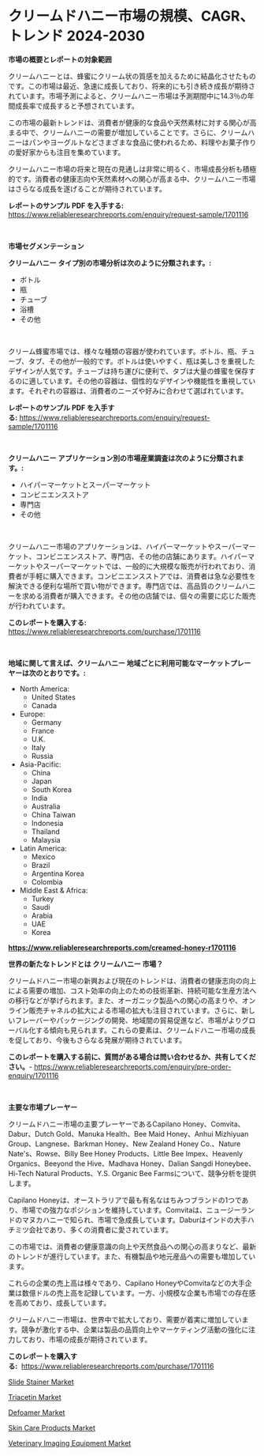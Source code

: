 <p><h1>クリームドハニー市場の規模、CAGR、トレンド 2024-2030</h1></p><p><strong>市場の概要とレポートの対象範囲</strong></p>
<p><p>クリームハニーとは、蜂蜜にクリーム状の質感を加えるために結晶化させたものです。この市場は最近、急速に成長しており、将来的にも引き続き成長が期待されています。市場予測によると、クリームハニー市場は予測期間中に14.3％の年間成長率で成長すると予想されています。</p><p>この市場の最新トレンドは、消費者が健康的な食品や天然素材に対する関心が高まる中で、クリームハニーの需要が増加していることです。さらに、クリームハニーはパンやヨーグルトなどさまざまな食品に使われるため、料理やお菓子作りの愛好家からも注目を集めています。</p><p>クリームハニー市場の将来と現在の見通しは非常に明るく、市場成長分析も積極的です。消費者の健康志向や天然素材への関心が高まる中、クリームハニー市場はさらなる成長を遂げることが期待されています。</p></p>
<p><strong>レポートのサンプル PDF を入手する:</strong> <a href="https://www.reliableresearchreports.com/enquiry/request-sample/1701116">https://www.reliableresearchreports.com/enquiry/request-sample/1701116</a></p>
<p>&nbsp;</p>
<p><strong>市場セグメンテーション</strong></p>
<p><strong>クリームハニー タイプ別の市場分析は次のように分類されます。:</strong></p>
<p><ul><li>ボトル</li><li>瓶</li><li>チューブ</li><li>浴槽</li><li>その他</li></ul></p>
<p>&nbsp;</p>
<p><p>クリーム蜂蜜市場では、様々な種類の容器が使われています。ボトル、瓶、チューブ、タブ、その他が一般的です。ボトルは使いやすく、瓶は美しさを重視したデザインが人気です。チューブは持ち運びに便利で、タブは大量の蜂蜜を保存するのに適しています。その他の容器は、個性的なデザインや機能性を重視しています。それぞれの容器は、消費者のニーズや好みに合わせて選ばれています。</p></p>
<p><strong>レポートのサンプル PDF を入手する:</strong>&nbsp;<a href="https://www.reliableresearchreports.com/enquiry/request-sample/1701116">https://www.reliableresearchreports.com/enquiry/request-sample/1701116</a></p>
<p>&nbsp;</p>
<p><strong> クリームハニー アプリケーション別の市場産業調査は次のように分類されます。:</strong></p>
<p><ul><li>ハイパーマーケットとスーパーマーケット</li><li>コンビニエンスストア</li><li>専門店</li><li>その他</li></ul></p>
<p>&nbsp;</p>
<p><p>クリームハニー市場のアプリケーションは、ハイパーマーケットやスーパーマーケット、コンビニエンスストア、専門店、その他の店舗にあります。ハイパーマーケットやスーパーマーケットでは、一般的に大規模な販売が行われており、消費者が手軽に購入できます。コンビニエンスストアでは、消費者は急な必要性を解決できる便利な場所で買い物ができます。専門店では、高品質のクリームハニーを求める消費者が購入できます。その他の店舗では、個々の需要に応じた販売が行われています。</p></p>
<p><strong>このレポートを購入する:</strong>&nbsp; <a href="https://www.reliableresearchreports.com/purchase/1701116">https://www.reliableresearchreports.com/purchase/1701116</a></p>
<p>&nbsp;</p>
<p><strong>地域に関して言えば、クリームハニー 地域ごとに利用可能なマーケットプレーヤーは次のとおりです。:</strong></p>
<p><ul>
    <li>
        North America:
        <ul>
            <li>United States</li>
            <li>Canada</li>
        </ul>
    </li>
    <li>
        Europe:
        <ul>
            <li>Germany</li>
            <li>France</li>
            <li>U.K.</li>
            <li>Italy</li>
            <li>Russia</li>
        </ul>
    </li>
    <li>
        Asia-Pacific:
        <ul>
            <li>China</li>
            <li>Japan</li>
            <li>South Korea</li>
            <li>India</li>
            <li>Australia</li>
            <li>China Taiwan</li>
            <li>Indonesia</li>
            <li>Thailand</li>
            <li>Malaysia</li>
        </ul>
    </li>
    <li>
        Latin America:
        <ul>
            <li>Mexico</li>
            <li>Brazil</li>
            <li>Argentina Korea</li>
            <li>Colombia</li>
        </ul>
    </li>
    <li>
        Middle East & Africa:
        <ul>
            <li>Turkey</li>
            <li>Saudi</li>
            <li>Arabia</li>
            <li>UAE</li>
            <li>Korea</li>
        </ul>
    </li>
    </ul></p>
<p><strong><a href="https://www.reliableresearchreports.com/creamed-honey-r1701116">https://www.reliableresearchreports.com/creamed-honey-r1701116</a></strong>&nbsp;</p>
<p><strong>世界の新たなトレンドとは クリームハニー 市場？</strong></p>
<p><p>クリームドハニー市場の新興および現在のトレンドは、消費者の健康志向の向上による需要の増加、コスト効率の向上のための技術革新、持続可能な生産方法への移行などが挙げられます。また、オーガニック製品への関心の高まりや、オンライン販売チャネルの拡大による市場の拡大も注目されています。さらに、新しいフレーバーやパッケージングの開発、地域間の貿易促進など、市場がよりグローバル化する傾向も見られます。これらの要素は、クリームドハニー市場の成長を促しており、今後もさらなる発展が期待されています。</p></p>
<p><strong>このレポートを購入する前に、質問がある場合は問い合わせるか、共有してください。</strong>- <a href="https://www.reliableresearchreports.com/enquiry/pre-order-enquiry/1701116">https://www.reliableresearchreports.com/enquiry/pre-order-enquiry/1701116</a></p>
<p>&nbsp;</p>
<p><strong>主要な市場プレーヤー</strong></p>
<p><p>クリームドハニー市場の主要プレーヤーであるCapilano Honey、Comvita、Dabur、Dutch Gold、Manuka Health、Bee Maid Honey、Anhui Mizhiyuan Group、Langnese、Barkman Honey、New Zealand Honey Co.、Nature Nate's、Rowse、Billy Bee Honey Products、Little Bee Impex、Heavenly Organics、Beeyond the Hive、Madhava Honey、Dalian Sangdi Honeybee、Hi-Tech Natural Products、Y.S. Organic Bee Farmsについて、競争分析を提供します。 </p><p>Capilano Honeyは、オーストラリアで最も有名なはちみつブランドの1つであり、市場での強力なポジションを維持しています。Comvitaは、ニュージーランドのマヌカハニーで知られ、市場で急成長しています。Daburはインドの大手ハチミツ会社であり、多くの消費者に愛されています。</p><p>この市場では、消費者の健康意識の向上や天然食品への関心の高まりなど、最新のトレンドが進行しています。また、有機製品や地元産品への需要も増加しています。</p><p>これらの企業の売上高は様々であり、Capilano HoneyやComvitaなどの大手企業は数億ドルの売上高を記録しています。一方、小規模な企業も市場での存在感を高めており、成長しています。</p><p>クリームドハニー市場は、世界中で拡大しており、需要が着実に増加しています。競争が激化する中、企業は製品の品質向上やマーケティング活動の強化に注力しており、市場の成長が期待されています。</p></p>
<p><strong>このレポートを購入する:</strong>&nbsp;&nbsp;<a href="https://www.reliableresearchreports.com/purchase/1701116">https://www.reliableresearchreports.com/purchase/1701116</a></p>
<p><p><a href="https://view.publitas.com/reportprime-1/slide-stainer-market-size-and-market-trends-complete-industry-overview-2024-to-2031/">Slide Stainer Market</a></p><p><a href="https://www.linkedin.com/pulse/triacetin-market-research-report-unlocks-analysis-financial-status-ttflf?trackingId=Rm60KGGKrrK8t3FClp%2FUPg%3D%3D">Triacetin Market</a></p><p><a href="https://www.linkedin.com/pulse/defoamer-market-size-growth-forecast-from-2024-2031-insightra-zrcrf?trackingId=qJcRAPfDVvgNA5q8fFXfcA%3D%3D">Defoamer Market</a></p><p><a href="https://picayune-night-cbd.notion.site/Decoding-Skin-Care-Products-Market-Metrics-Market-Share-Trends-and-Growth-Patterns-d6b1076f559e4901b7265b4f6e35ac24">Skin Care Products Market</a></p><p><a href="https://github.com/Airanohannonzb68e5pb53oc1/Market-Research-Report-List-2/blob/main/veterinary-imaging-equipment-market.md">Veterinary Imaging Equipment Market</a></p></p>